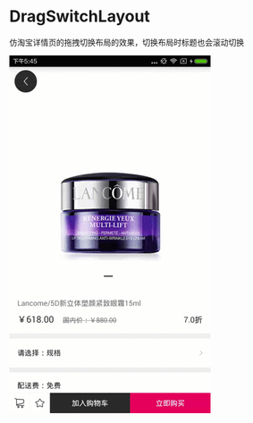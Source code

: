 # DragSwitchLayout
仿淘宝详情页的拖拽切换布局的效果，切换布局时标题也会滚动切换

![image](https://github.com/WiiliamChik/DragSwitchLayout/blob/master/capture.gif)
